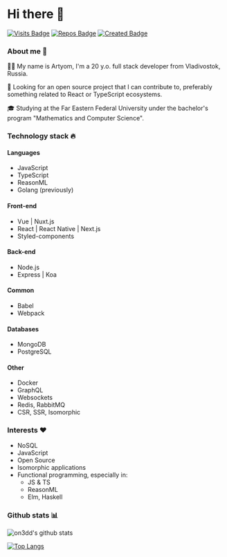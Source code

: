 # Hi there 👋
[![Visits Badge](https://badges.pufler.dev/visits/on3dd/on3dd)](https://badges.pufler.dev)
[![Repos Badge](https://badges.pufler.dev/repos/on3dd)](https://badges.pufler.dev)
[![Created Badge](https://badges.pufler.dev/created/on3dd/on3dd)](https://badges.pufler.dev)

### About me 🤡
👨‍💻 My name is Artyom, I'm a 20 y.o. full stack developer from Vladivostok, Russia. 

👷 Looking for an open source project that I can contribute to, preferably something related to React or TypeScript ecosystems.

🎓 Studying at the Far Eastern Federal University under the bachelor's program "Mathematics and Computer Science".

### Technology stack 🔥
#### Languages
- JavaScript
- TypeScript
- ReasonML
- Golang (previously)

#### Front-end
- Vue | Nuxt.js
- React | React Native | Next.js
- Styled-components

#### Back-end
- Node.js
- Express | Koa

#### Common
- Babel
- Webpack

#### Databases
- MongoDB
- PostgreSQL

#### Other
- Docker
- GraphQL
- Websockets
- Redis, RabbitMQ
- CSR, SSR, Isomorphic

### Interests ❤️
- NoSQL
- JavaScript
- Open Source
- Isomorphic applications
- Functional programming, especially in:
  - JS & TS
  - ReasonML
  - Elm, Haskell

### Github stats 📊
![on3dd's github stats](https://github-readme-stats.vercel.app/api?username=on3dd&count_private=true)

[![Top Langs](https://github-readme-stats.vercel.app/api/top-langs/?username=on3dd&layout=compact)](https://github.com/on3dd/github-readme-stats)
